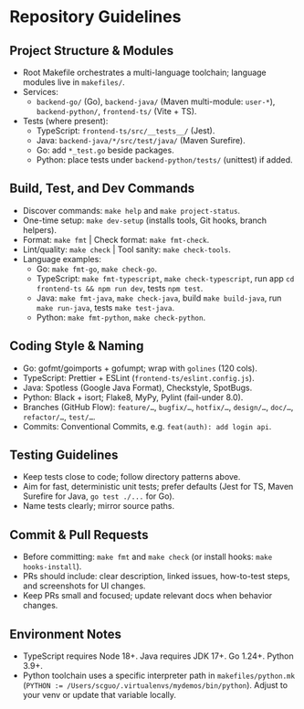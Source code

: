 # Repository Guidelines

## Project Structure & Modules
- Root Makefile orchestrates a multi-language toolchain; language modules live in `makefiles/`.
- Services:
  - `backend-go/` (Go), `backend-java/` (Maven multi-module: `user-*`), `backend-python/`, `frontend-ts/` (Vite + TS).
- Tests (where present):
  - TypeScript: `frontend-ts/src/__tests__/` (Jest).
  - Java: `backend-java/*/src/test/java/` (Maven Surefire).
  - Go: add `*_test.go` beside packages.
  - Python: place tests under `backend-python/tests/` (unittest) if added.

## Build, Test, and Dev Commands
- Discover commands: `make help` and `make project-status`.
- One-time setup: `make dev-setup` (installs tools, Git hooks, branch helpers).
- Format: `make fmt` | Check format: `make fmt-check`.
- Lint/quality: `make check` | Tool sanity: `make check-tools`.
- Language examples:
  - Go: `make fmt-go`, `make check-go`.
  - TypeScript: `make fmt-typescript`, `make check-typescript`, run app `cd frontend-ts && npm run dev`, tests `npm test`.
  - Java: `make fmt-java`, `make check-java`, build `make build-java`, run `make run-java`, tests `make test-java`.
  - Python: `make fmt-python`, `make check-python`.

## Coding Style & Naming
- Go: gofmt/goimports + gofumpt; wrap with `golines` (120 cols).
- TypeScript: Prettier + ESLint (`frontend-ts/eslint.config.js`).
- Java: Spotless (Google Java Format), Checkstyle, SpotBugs.
- Python: Black + isort; Flake8, MyPy, Pylint (fail-under 8.0).
- Branches (GitHub Flow): `feature/…`, `bugfix/…`, `hotfix/…`, `design/…`, `doc/…`, `refactor/…`, `test/…`.
- Commits: Conventional Commits, e.g. `feat(auth): add login api`.

## Testing Guidelines
- Keep tests close to code; follow directory patterns above.
- Aim for fast, deterministic unit tests; prefer defaults (Jest for TS, Maven Surefire for Java, `go test ./...` for Go).
- Name tests clearly; mirror source paths.

## Commit & Pull Requests
- Before committing: `make fmt` and `make check` (or install hooks: `make hooks-install`).
- PRs should include: clear description, linked issues, how-to-test steps, and screenshots for UI changes.
- Keep PRs small and focused; update relevant docs when behavior changes.

## Environment Notes
- TypeScript requires Node 18+. Java requires JDK 17+. Go 1.24+. Python 3.9+.
- Python toolchain uses a specific interpreter path in `makefiles/python.mk` (`PYTHON := /Users/scguo/.virtualenvs/mydemos/bin/python`). Adjust to your venv or update that variable locally.
